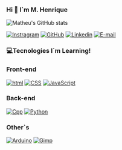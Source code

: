 
### Hi 👋 I`m M. Henrique 

![Matheu's GitHub stats](https://github-readme-stats.vercel.app/api?username=Matheushfb067&show_icons=true&theme=tokyonight)

[![Instragram](https://img.shields.io/badge/Instagram-E4405F?style=for-the-badge&logo=instagram&logoColor=white
)](https://www.instagram.com/matheus_hfb)
[![GitHub](https://img.shields.io/badge/GitHub-100000?style=for-the-badge&logo=github&logoColor=white)](https://github.com/Matheushfb067?tab=repositories)
[![Linkedin](https://img.shields.io/badge/LinkedIn-0077B5?style=for-the-badge&logo=linkedin&logoColor=white)](https://www.linkedin.com/in/mateus-henrique-fb/)
[![E-mail](https://img.shields.io/badge/Gmail-D14836?style=for-the-badge&logo=gmail&logoColor=white)](https://mail.google.com/mail/u/0/#inbox?compose=new)

### 💻Tecnologies I`m Learning!

### Front-end

[![html](https://img.shields.io/badge/HTML5-E34F26?style=for-the-badge&logo=html5&logoColor=white)]()
[![CSS](https://img.shields.io/badge/CSS3-1572B6?style=for-the-badge&logo=css3&logoColor=white)]()
[![JavaScript](https://img.shields.io/badge/JavaScript-F7DF1E?style=for-the-badge&logo=javascript&logoColor=black)]()

### Back-end

[![Cpp](https://img.shields.io/badge/C%2B%2B-00599C?style=for-the-badge&logo=c%2B%2B&logoColor=white)]()
[![Python](https://img.shields.io/badge/Python-14354C?style=for-the-badge&logo=python&logoColor=white)]()
    
### Other`s

[![Arduino](https://img.shields.io/badge/Arduino_IDE-00979D?style=for-the-badge&logo=arduino&logoColor=white)]()
[![Gimp](https://img.shields.io/badge/gimp-5C5543?style=for-the-badge&logo=gimp&logoColor=white)]()

